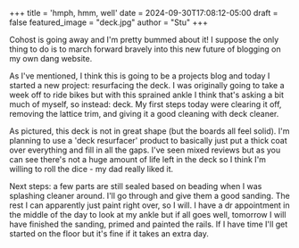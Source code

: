 +++
title = 'hmph, hmm, well'
date = 2024-09-30T17:08:12-05:00
draft = false
featured_image = "deck.jpg"
author = "Stu"
+++

Cohost is going away and I'm pretty bummed about it! I suppose the only thing to do is to march forward bravely into this new future of blogging on my own dang website.

As I've mentioned, I think this is going to be a projects blog and today I started a new project: resurfacing the deck. I was originally going to take a week off to ride bikes but with this sprained ankle I think that's asking a bit much of myself, so instead: deck. My first steps today were clearing it off, removing the lattice trim, and giving it a good cleaning with deck cleaner.

As pictured, this deck is not in great shape (but the boards all feel solid). I'm planning to use a 'deck resurfacer' product to basically just put a thick coat over everything and fill in all the gaps. I've seen mixed reviews but as you can see there's not a huge amount of life left in the deck so I think I'm willing to roll the dice - my dad really liked it.

Next steps: a few parts are still sealed based on beading when I was splashing cleaner around. I'll go through and give them a good sanding. The rest I can apparently just paint right over, so I will. I have a dr appointment in the middle of the day to look at my ankle but if all goes well, tomorrow I will have finished the sanding, primed and painted the rails. If I have time I'll get started on the floor but it's fine if it takes an extra day.